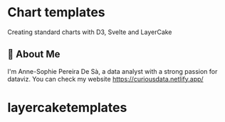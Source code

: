 # Chart templates

Creating standard charts with D3, Svelte and LayerCake

## 👋 About Me

I'm Anne-Sophie Pereira De Sà, a data analyst with a strong passion for dataviz. You can check my website https://curiousdata.netlify.app/
# layercaketemplates
